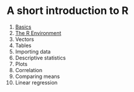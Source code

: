 # A short introduction to R

1. [Basics](https://cbrnr.quarto.pub/r-intro-short-01/)
2. [The R Environment](https://cbrnr.quarto.pub/r-intro-short-02/)
3. Vectors
4. Tables
5. Importing data
6. Descriptive statistics
7. Plots
8. Correlation
9. Comparing means
10. Linear regression
